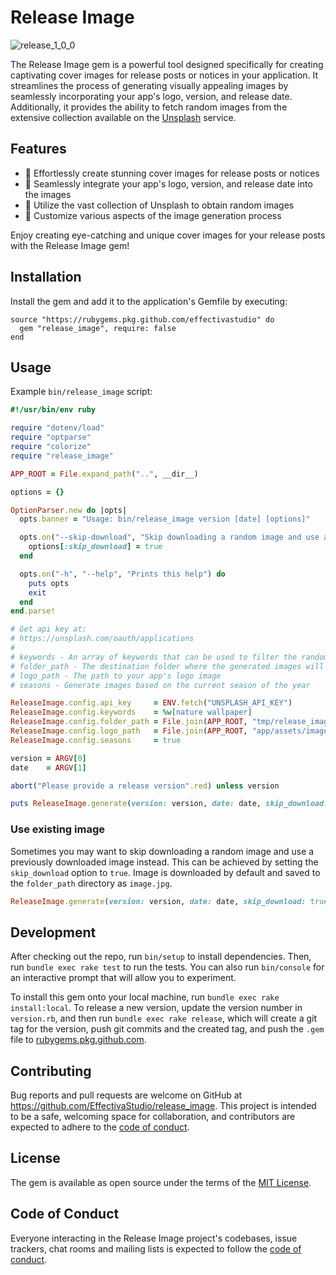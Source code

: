 # Release Image

![release_1_0_0](https://github.com/EffectivaStudio/release_image/assets/66572/e73724ee-3da7-4769-adcf-cdf26816d9d0)

The Release Image gem is a powerful tool designed specifically for creating captivating cover images for release posts or notices in your application. It streamlines the process of generating visually appealing images by seamlessly incorporating your app's logo, version, and release date. Additionally, it provides the ability to fetch random images from the extensive collection available on the [Unsplash](https://unsplash.com/) service.

## Features

- 🌟 Effortlessly create stunning cover images for release posts or notices
- 🌟 Seamlessly integrate your app's logo, version, and release date into the images
- 🌟 Utilize the vast collection of Unsplash to obtain random images
- 🌟 Customize various aspects of the image generation process

Enjoy creating eye-catching and unique cover images for your release posts with the Release Image gem!

## Installation

Install the gem and add it to the application's Gemfile by executing:

    source "https://rubygems.pkg.github.com/effectivastudio" do
      gem "release_image", require: false
    end

## Usage

Example `bin/release_image` script:

```rb
#!/usr/bin/env ruby

require "dotenv/load"
require "optparse"
require "colorize"
require "release_image"

APP_ROOT = File.expand_path("..", __dir__)

options = {}

OptionParser.new do |opts|
  opts.banner = "Usage: bin/release_image version [date] [options]"

  opts.on("--skip-download", "Skip downloading a random image and use a previously downloaded image instead.") do
    options[:skip_download] = true
  end

  opts.on("-h", "--help", "Prints this help") do
    puts opts
    exit
  end
end.parse!

# Get api key at:
# https://unsplash.com/oauth/applications
#
# keywords - An array of keywords that can be used to filter the random image
# folder_path - The destination folder where the generated images will be saved
# logo_path - The path to your app's logo image
# seasons - Generate images based on the current season of the year

ReleaseImage.config.api_key     = ENV.fetch("UNSPLASH_API_KEY")
ReleaseImage.config.keywords    = %w[nature wallpaper]
ReleaseImage.config.folder_path = File.join(APP_ROOT, "tmp/release_image")
ReleaseImage.config.logo_path   = File.join(APP_ROOT, "app/assets/images/logo/release_logo.png")
ReleaseImage.config.seasons     = true

version = ARGV[0]
date    = ARGV[1]

abort("Please provide a release version".red) unless version

puts ReleaseImage.generate(version: version, date: date, skip_download: options[:skip_download]).green
```

### Use existing image

Sometimes you may want to skip downloading a random image and use a previously downloaded image instead. This can be
achieved by setting the `skip_download` option to `true`. Image is downloaded by default and saved to the `folder_path`
directory as `image.jpg`.

```rb
ReleaseImage.generate(version: version, date: date, skip_download: true)
```

## Development

After checking out the repo, run `bin/setup` to install dependencies. Then, run `bundle exec rake test` to run the tests. You can also run `bin/console` for an interactive prompt that will allow you to experiment.

To install this gem onto your local machine, run `bundle exec rake install:local`. To release a new version, update the version number in `version.rb`, and then run `bundle exec rake release`, which will create a git tag for the version, push git commits and the created tag, and push the `.gem` file to [rubygems.pkg.github.com](https://rubygems.pkg.github.com/effectivastudio).


## Contributing

Bug reports and pull requests are welcome on GitHub at https://github.com/EffectivaStudio/release_image. This project is intended to be a safe, welcoming space for collaboration, and contributors are expected to adhere to the [code of conduct](https://github.com/EffectivaStudio/release_image/blob/main/CODE_OF_CONDUCT.md).


## License

The gem is available as open source under the terms of the [MIT License](https://opensource.org/licenses/MIT).

## Code of Conduct

Everyone interacting in the Release Image project's codebases, issue trackers, chat rooms and mailing lists is expected to follow the [code of conduct](https://github.com/EffectivaStudio/release_image/blob/main/CODE_OF_CONDUCT.md).
